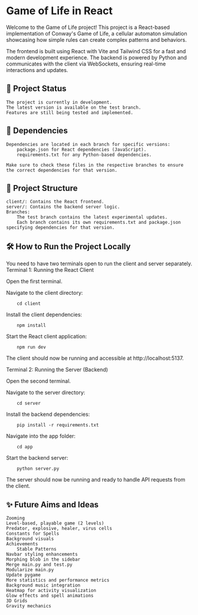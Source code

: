 # Game of Life in React

Welcome to the Game of Life project! This project is a React-based implementation of Conway's Game of Life, a cellular automaton simulation showcasing how simple rules can create complex patterns and behaviors.

The frontend is built using React with Vite and Tailwind CSS for a fast and modern development experience. The backend is powered by Python and communicates with the client via WebSockets, ensuring real-time interactions and updates.

## 🚀 Project Status

    The project is currently in development.
    The latest version is available on the test branch.
    Features are still being tested and implemented.

## 📜 Dependencies

    Dependencies are located in each branch for specific versions:
        package.json for React dependencies (JavaScript).
        requirements.txt for any Python-based dependencies.

    Make sure to check these files in the respective branches to ensure the correct dependencies for that version.

## 📂 Project Structure

    client/: Contains the React frontend.
    server/: Contains the backend server logic.
    Branches:
        The test branch contains the latest experimental updates.
        Each branch contains its own requirements.txt and package.json specifying dependencies for that version.

## 🛠️ How to Run the Project Locally

You need to have two terminals open to run the client and server separately.
Terminal 1: Running the React Client

Open the first terminal.

Navigate to the client directory:

        cd client

Install the client dependencies:

        npm install

Start the React client application:

        npm run dev

The client should now be running and accessible at http://localhost:5137.

Terminal 2: Running the Server (Backend)

Open the second terminal.

Navigate to the server directory:

        cd server

Install the backend dependencies:

        pip install -r requirements.txt

Navigate into the app folder:

        cd app

Start the backend server:

        python server.py

The server should now be running and ready to handle API requests from the client.

## ✨ Future Aims and Ideas

    Zooming
    Level-based, playable game (2 levels)
    Predator, explosive, healer, virus cells
    Constants for Spells
    Background visuals
    Achievements
        Stable Patterns
    Navbar styling enhancements
    Morphing blob in the sidebar
    Merge main.py and test.py
    Modularize main.py
    Update pygame
    More statistics and performance metrics
    Background music integration
    Heatmap for activity visualization
    Glow effects and spell animations
    3D Grids
    Gravity mechanics
